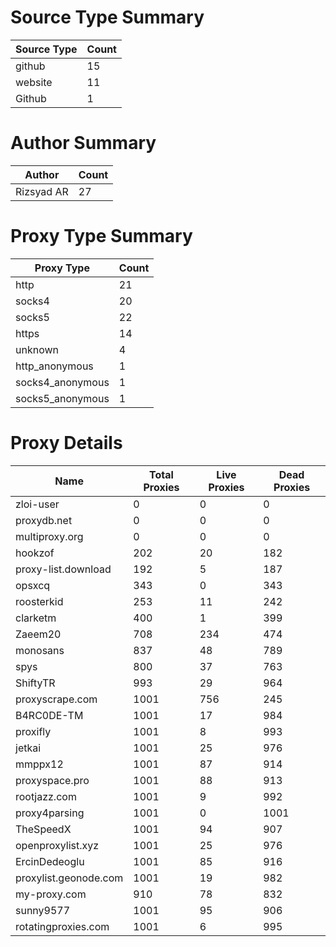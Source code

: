 # Source Type Summary

| Source Type | Count |
|-------------|-------|
| github | 15 |
| website | 11 |
| Github | 1 |


# Author Summary

| Author | Count |
|--------|-------|
| Rizsyad AR | 27 |


# Proxy Type Summary

| Proxy Type | Count |
|------------|-------|
| http | 21 |
| socks4 | 20 |
| socks5 | 22 |
| https | 14 |
| unknown | 4 |
| http_anonymous | 1 |
| socks4_anonymous | 1 |
| socks5_anonymous | 1 |


# Proxy Details

| Name | Total Proxies | Live Proxies | Dead Proxies |
|------|---------------|--------------|---------------|
| zloi-user | 0 | 0 | 0 |
| proxydb.net | 0 | 0 | 0 |
| multiproxy.org | 0 | 0 | 0 |
| hookzof | 202 | 20 | 182 |
| proxy-list.download | 192 | 5 | 187 |
| opsxcq | 343 | 0 | 343 |
| roosterkid | 253 | 11 | 242 |
| clarketm | 400 | 1 | 399 |
| Zaeem20 | 708 | 234 | 474 |
| monosans | 837 | 48 | 789 |
| spys | 800 | 37 | 763 |
| ShiftyTR | 993 | 29 | 964 |
| proxyscrape.com | 1001 | 756 | 245 |
| B4RC0DE-TM | 1001 | 17 | 984 |
| proxifly | 1001 | 8 | 993 |
| jetkai | 1001 | 25 | 976 |
| mmppx12 | 1001 | 87 | 914 |
| proxyspace.pro | 1001 | 88 | 913 |
| rootjazz.com | 1001 | 9 | 992 |
| proxy4parsing | 1001 | 0 | 1001 |
| TheSpeedX | 1001 | 94 | 907 |
| openproxylist.xyz | 1001 | 25 | 976 |
| ErcinDedeoglu | 1001 | 85 | 916 |
| proxylist.geonode.com | 1001 | 19 | 982 |
| my-proxy.com | 910 | 78 | 832 |
| sunny9577 | 1001 | 95 | 906 |
| rotatingproxies.com | 1001 | 6 | 995 |
